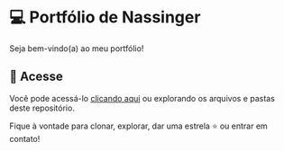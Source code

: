 # 💻 Portfólio de Nassinger

Seja bem-vindo(a) ao meu portfólio!

## 🔗 Acesse

Você pode acessá-lo [clicando aqui](https://nassinger.com) ou explorando os
arquivos e pastas deste repositório.

Fique à vontade para clonar, explorar, dar uma estrela ⭐ ou entrar em contato!